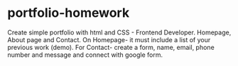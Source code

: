 # portfolio-homework
Create simple portfolio with html and CSS - Frontend Developer.
Homepage, About page and Contact.
On Homepage- it must include a list of your previous work (demo).
For Contact- create a form, name, email, phone number and message and connect with google form.
